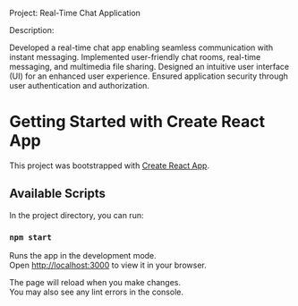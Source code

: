 
Project: Real-Time Chat Application

Description:

Developed a real-time chat app enabling seamless communication with instant messaging.
Implemented user-friendly chat rooms, real-time messaging, and multimedia file sharing.
Designed an intuitive user interface (UI) for an enhanced user experience.
Ensured application security through user authentication and authorization.



# Getting Started with Create React App

This project was bootstrapped with [Create React App](https://github.com/facebook/create-react-app).

## Available Scripts

In the project directory, you can run:

### `npm start`

Runs the app in the development mode.\
Open [http://localhost:3000](http://localhost:3000) to view it in your browser.

The page will reload when you make changes.\
You may also see any lint errors in the console.

